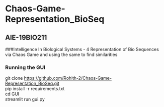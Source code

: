 # Chaos-Game-Representation_BioSeq
## AIE-19BIO211
###Intelligence In Biological Systems - 4
Representation of Bio Sequences via Chaos Game and using the same to find similarities

### Running the GUI
git clone https://github.com/Rohith-2/Chaos-Game-Representation_BioSeq.git <br />
pip install -r requirements.txt  <br />
cd GUI  <br />
streamlit run gui.py  <br />
